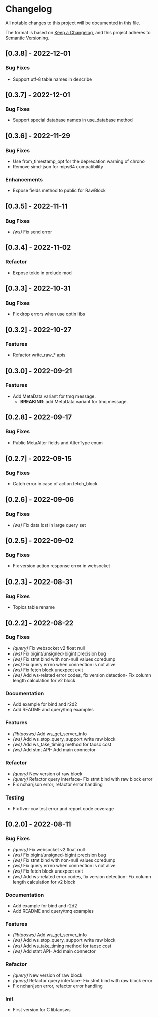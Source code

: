 # Changelog

All notable changes to this project will be documented in this file.


The format is based on [Keep a Changelog](https://keepachangelog.com/en/1.0.0/),
and this project adheres to [Semantic Versioning](https://semver.org/spec/v2.0.0.html).
## [0.3.8] - 2022-12-01

### Bug Fixes
- Support utf-8 table names in describe


## [0.3.7] - 2022-12-01

### Bug Fixes
- Support special database names in use_database method


## [0.3.6] - 2022-11-29

### Bug Fixes
- Use from_timestamp_opt for the deprecation warning of chrono
- Remove simd-json for mips64 compatibility


### Enhancements
- Expose fields method to public for RawBlock


## [0.3.5] - 2022-11-11

### Bug Fixes

- *(ws)* Fix send error

## [0.3.4] - 2022-11-02

### Refactor
- Expose tokio in prelude mod


## [0.3.3] - 2022-10-31

### Bug Fixes
- Fix drop errors when use optin libs


## [0.3.2] - 2022-10-27

### Features
- Refactor write_raw_* apis


## [0.3.0] - 2022-09-21

### Features
- Add MetaData variant for tmq message.
  - **BREAKING**: add MetaData variant for tmq message.


## [0.2.8] - 2022-09-17

### Bug Fixes
- Public MetaAlter fields and AlterType enum


## [0.2.7] - 2022-09-15

### Bug Fixes
- Catch error in case of action fetch_block


## [0.2.6] - 2022-09-06

### Bug Fixes

- *(ws)* Fix data lost in large query set

## [0.2.5] - 2022-09-02

### Bug Fixes
- Fix version action response error in websocket


## [0.2.3] - 2022-08-31

### Bug Fixes
- Topics table rename


## [0.2.2] - 2022-08-22

### Bug Fixes

- *(query)* Fix websocket v2 float null
- *(ws)* Fix bigint/unsigned-bigint precision bug
- *(ws)* Fix stmt bind with non-null values coredump
- *(ws)* Fix query errno when connection is not alive
- *(ws)* Fix fetch block unexpect exit
- *(ws)* Add ws-related error codes, fix version detection- Fix column length calculation for v2 block


### Documentation
- Add example for bind and r2d2
- Add README and query/tmq examples


### Features

- *(libtaosws)* Add ws_get_server_info
- *(ws)* Add ws_stop_query, support write raw block
- *(ws)* Add ws_take_timing method for taosc cost
- *(ws)* Add stmt API- Add main connector


### Refactor

- *(query)* New version of raw block
- *(query)* Refactor query interface- Fix stmt bind with raw block error
- Fix nchar/json error, refactor error handling


### Testing
- Fix llvm-cov test error and report code coverage


<!-- generated by git-cliff -->
## [0.2.0] - 2022-08-11

### Bug Fixes

- *(query)* Fix websocket v2 float null
- *(ws)* Fix bigint/unsigned-bigint precision bug
- *(ws)* Fix stmt bind with non-null values coredump
- *(ws)* Fix query errno when connection is not alive
- *(ws)* Fix fetch block unexpect exit
- *(ws)* Add ws-related error codes, fix version detection- Fix column length calculation for v2 block


### Documentation
- Add example for bind and r2d2
- Add README and query/tmq examples


### Features

- *(libtaosws)* Add ws_get_server_info
- *(ws)* Add ws_stop_query, support write raw block
- *(ws)* Add ws_take_timing method for taosc cost
- *(ws)* Add stmt API- Add main connector


### Refactor

- *(query)* New version of raw block
- *(query)* Refactor query interface- Fix stmt bind with raw block error
- Fix nchar/json error, refactor error handling


### Init
- First version for C libtaosws


<!-- generated by git-cliff -->
